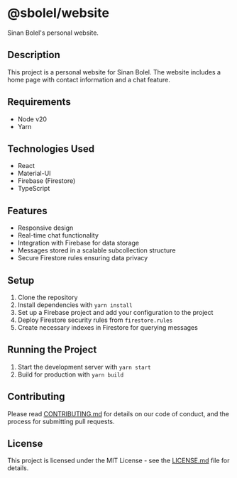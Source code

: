 # @sbolel/website

Sinan Bolel's personal website.

## Description

This project is a personal website for Sinan Bolel. The website includes a home page with contact information and a chat feature.

## Requirements

- Node v20
- Yarn

## Technologies Used

- React
- Material-UI
- Firebase (Firestore)
- TypeScript

## Features

- Responsive design
- Real-time chat functionality
- Integration with Firebase for data storage
- Messages stored in a scalable subcollection structure
- Secure Firestore rules ensuring data privacy

## Setup

1. Clone the repository
2. Install dependencies with `yarn install`
3. Set up a Firebase project and add your configuration to the project
4. Deploy Firestore security rules from `firestore.rules`
5. Create necessary indexes in Firestore for querying messages

## Running the Project

1. Start the development server with `yarn start`
2. Build for production with `yarn build`

## Contributing

Please read [CONTRIBUTING.md](CONTRIBUTING.md) for details on our code of conduct, and the process for submitting pull requests.

## License

This project is licensed under the MIT License - see the [LICENSE.md](LICENSE.md) file for details.
